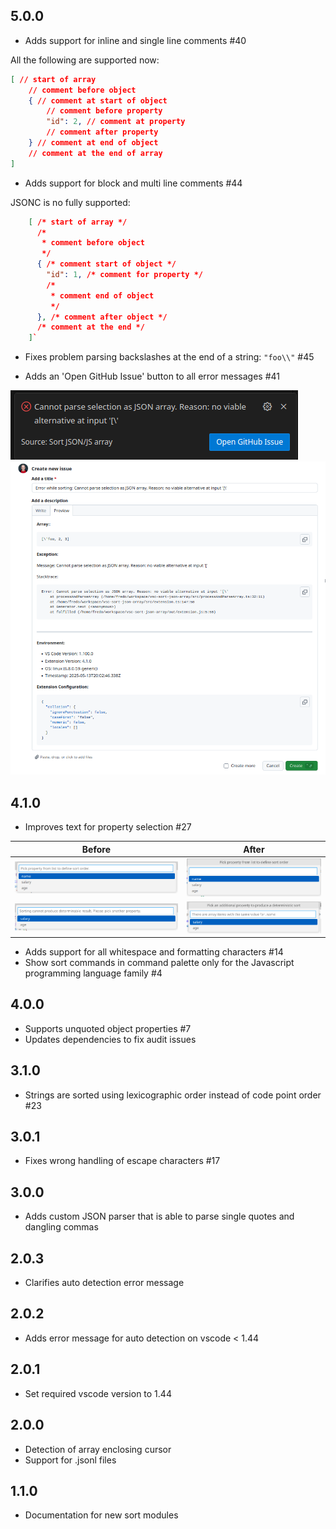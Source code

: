 <a name="5.0.0"></a>
## 5.0.0
* Adds support for inline and single line comments #40

All the following are supported now:
```json
[ // start of array
    // comment before object
    { // comment at start of object
        // comment before property
        "id": 2, // comment at property
        // comment after property
    } // comment at end of object
    // comment at the end of array
]
```
* Adds support for block and multi line comments #44

JSONC is no fully supported:
```json
    [ /* start of array */
      /*
       * comment before object
       */
      { /* comment start of object */
        "id": 1, /* comment for property */
        /*
         * comment end of object
         */
      }, /* comment after object */
      /* comment at the end */
    ]`
```
* Fixes problem parsing backslashes at the end of a string: `"foo\\"` #45

* Adds an 'Open GitHub Issue' button to all error messages #41

![Error with Open GitHub Issue button](doc/open_github_issue_5.0.0.png)
![New GitHub Issue](doc/github_issue_5.0.0.png)



<a name="4.1.0"></a>
## 4.1.0
* Improves text for property selection #27

| Before | After |
| --- | --- | 
| ![quickpick first selection before](doc/sort_quickpick01_4.0.0.png)| ![quickpick first selection after](doc/sort_quickpick01_4.1.0.png) |
| ![quickpick second selection before](doc/sort_quickpick02_4.0.0.png)| ![quickpick second selection after](doc/sort_quickpick02_4.1.0.png) |

* Adds support for all whitespace and formatting characters #14
* Show sort commands in command palette only for the Javascript programming language family #4


<a name="4.0.0"></a>
## 4.0.0
* Supports unquoted object properties #7
* Updates dependencies to fix audit issues

<a name="3.1.0"></a>
## 3.1.0
* Strings are sorted using lexicographic order instead of code point order #23

<a name="3.0.1"></a>
## 3.0.1
* Fixes wrong handling of escape characters #17

<a name="3.0.0"></a>
## 3.0.0
* Adds custom JSON parser that is able to parse single quotes and dangling commas

<a name="2.0.3"></a>
## 2.0.3
* Clarifies auto detection error message

<a name="2.0.2"></a>
## 2.0.2
* Adds error message for auto detection on vscode < 1.44

<a name="2.0.1"></a>
## 2.0.1
* Set required vscode version to 1.44

<a name="2.0.0"></a>
## 2.0.0
* Detection of array enclosing cursor
* Support for .jsonl files

<a name="1.1.0"></a>
## 1.1.0
* Documentation for new sort modules
